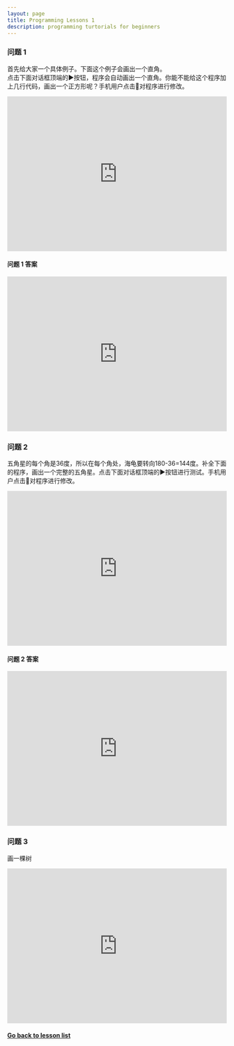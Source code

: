 ```yaml
---
layout: page
title: Programming Lessons 1
description: programming turtorials for beginners
---
```


### 问题 1
首先给大家一个具体例子。下面这个例子会画出一个直角。  
点击下面对话框顶端的:arrow_forward:按钮，程序会自动画出一个直角。你能不能给这个程序加上几行代码，画出一个正方形呢？手机用户点击:pencil:对程序进行修改。  
<iframe src="https://trinket.io/embed/python/d1cfffd1f8" width="100%" height="356" frameborder="0" marginwidth="0" marginheight="0" allowfullscreen></iframe>

#### 问题 1 答案
<iframe src="https://trinket.io/embed/python/d35a31bb10" width="100%" height="356" frameborder="0" marginwidth="0" marginheight="0" allowfullscreen></iframe>
  

### 问题 2
五角星的每个角是36度，所以在每个角处，海龟要转向180-36=144度。补全下面的程序，画出一个完整的五角星。点击下面对话框顶端的:arrow_forward:按钮进行测试。手机用户点击:pencil:对程序进行修改。  
<iframe src="https://trinket.io/embed/python/cf36ce533d" width="100%" height="356" frameborder="0" marginwidth="0" marginheight="0" allowfullscreen></iframe>

#### 问题 2 答案
<iframe src="https://trinket.io/embed/python/7b3a5900ce" width="100%" height="356" frameborder="0" marginwidth="0" marginheight="0" allowfullscreen></iframe>

### 问题 3
画一棵树
<iframe src="https://trinket.io/embed/python/f07bd75091" width="100%" height="356" frameborder="0" marginwidth="0" marginheight="0" allowfullscreen></iframe>

  
#### [Go back to lesson list](programming.html)
